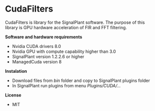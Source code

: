 # CudaFilters

CudaFilters is library for the SignalPlant software. The purpose of this library is GPU hardware acceleration of FIR and FFT filtering. 

**Software and hardware requirements**
- Nvidia CUDA drivers 8.0
- Nvidia GPU with compute capability higher than 3.0
- SignalPlant version 1.2.2.6 or higher
- ManagedCuda version 8


**Instalation**
  - Download files from *bin* folder and copy to SignalPlant plugins folder
  - In SignalPlant run plugins from menu *Plugins/CUDA/...*

**License**
- MIT
